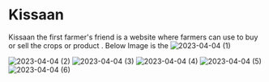 # Kissaan
Kissaan the first farmer's friend is a website where farmers can use to buy or sell the crops or product .
Below Image is the 
![2023-04-04 (1)](https://user-images.githubusercontent.com/116703010/229863054-b32921c3-6529-4ab7-a45a-cbe3d72ed079.png)

![2023-04-04 (2)](https://user-images.githubusercontent.com/116703010/229863071-eb25994e-f021-46db-b7df-b0cf977948c8.png)
![2023-04-04 (3)](https://user-images.githubusercontent.com/116703010/229863081-62b5d55d-d3a3-44aa-813c-318316f81b1b.png)
![2023-04-04 (4)](https://user-images.githubusercontent.com/116703010/229863093-3770efa8-acac-4c36-8c15-cc7f3e7f5c76.png)
![2023-04-04 (5)](https://user-images.githubusercontent.com/116703010/229863104-fff40cfd-1ede-4d32-b359-ef86a2827551.png)
![2023-04-04 (6)](https://user-images.githubusercontent.com/116703010/229863111-5171a17a-3198-4ff0-88e5-e7d219885145.png)
